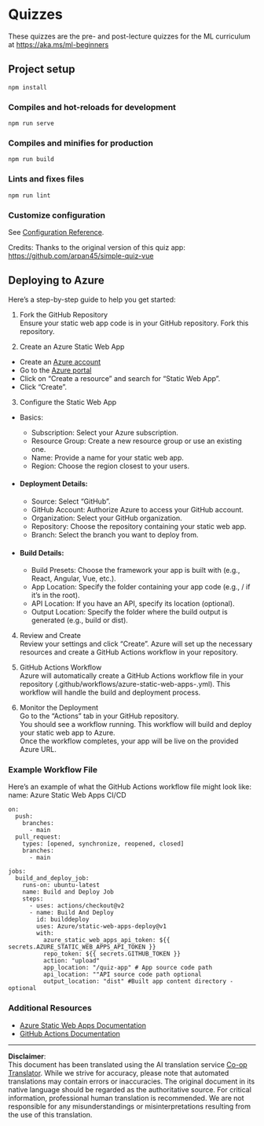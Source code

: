 <!--
CO_OP_TRANSLATOR_METADATA:
{
  "original_hash": "6d130dffca5db70d7e615f926cb1ad4c",
  "translation_date": "2025-09-06T10:55:37+00:00",
  "source_file": "quiz-app/README.md",
  "language_code": "en"
}
-->
# Quizzes

These quizzes are the pre- and post-lecture quizzes for the ML curriculum at https://aka.ms/ml-beginners

## Project setup

```
npm install
```

### Compiles and hot-reloads for development

```
npm run serve
```

### Compiles and minifies for production

```
npm run build
```

### Lints and fixes files

```
npm run lint
```

### Customize configuration

See [Configuration Reference](https://cli.vuejs.org/config/).

Credits: Thanks to the original version of this quiz app: https://github.com/arpan45/simple-quiz-vue

## Deploying to Azure

Here’s a step-by-step guide to help you get started:

1. Fork the GitHub Repository  
Ensure your static web app code is in your GitHub repository. Fork this repository.

2. Create an Azure Static Web App  
- Create an [Azure account](http://azure.microsoft.com)  
- Go to the [Azure portal](https://portal.azure.com)  
- Click on “Create a resource” and search for “Static Web App”.  
- Click “Create”.  

3. Configure the Static Web App  
- Basics:  
  - Subscription: Select your Azure subscription.  
  - Resource Group: Create a new resource group or use an existing one.  
  - Name: Provide a name for your static web app.  
  - Region: Choose the region closest to your users.  

- #### Deployment Details:  
  - Source: Select “GitHub”.  
  - GitHub Account: Authorize Azure to access your GitHub account.  
  - Organization: Select your GitHub organization.  
  - Repository: Choose the repository containing your static web app.  
  - Branch: Select the branch you want to deploy from.  

- #### Build Details:  
  - Build Presets: Choose the framework your app is built with (e.g., React, Angular, Vue, etc.).  
  - App Location: Specify the folder containing your app code (e.g., / if it’s in the root).  
  - API Location: If you have an API, specify its location (optional).  
  - Output Location: Specify the folder where the build output is generated (e.g., build or dist).  

4. Review and Create  
Review your settings and click “Create”. Azure will set up the necessary resources and create a GitHub Actions workflow in your repository.  

5. GitHub Actions Workflow  
Azure will automatically create a GitHub Actions workflow file in your repository (.github/workflows/azure-static-web-apps-<name>.yml). This workflow will handle the build and deployment process.  

6. Monitor the Deployment  
Go to the “Actions” tab in your GitHub repository.  
You should see a workflow running. This workflow will build and deploy your static web app to Azure.  
Once the workflow completes, your app will be live on the provided Azure URL.  

### Example Workflow File

Here’s an example of what the GitHub Actions workflow file might look like:  
name: Azure Static Web Apps CI/CD  
```
on:
  push:
    branches:
      - main
  pull_request:
    types: [opened, synchronize, reopened, closed]
    branches:
      - main

jobs:
  build_and_deploy_job:
    runs-on: ubuntu-latest
    name: Build and Deploy Job
    steps:
      - uses: actions/checkout@v2
      - name: Build And Deploy
        id: builddeploy
        uses: Azure/static-web-apps-deploy@v1
        with:
          azure_static_web_apps_api_token: ${{ secrets.AZURE_STATIC_WEB_APPS_API_TOKEN }}
          repo_token: ${{ secrets.GITHUB_TOKEN }}
          action: "upload"
          app_location: "/quiz-app" # App source code path
          api_location: ""API source code path optional
          output_location: "dist" #Built app content directory - optional
```

### Additional Resources  
- [Azure Static Web Apps Documentation](https://learn.microsoft.com/azure/static-web-apps/getting-started)  
- [GitHub Actions Documentation](https://docs.github.com/actions/use-cases-and-examples/deploying/deploying-to-azure-static-web-app)  

---

**Disclaimer**:  
This document has been translated using the AI translation service [Co-op Translator](https://github.com/Azure/co-op-translator). While we strive for accuracy, please note that automated translations may contain errors or inaccuracies. The original document in its native language should be regarded as the authoritative source. For critical information, professional human translation is recommended. We are not responsible for any misunderstandings or misinterpretations resulting from the use of this translation.